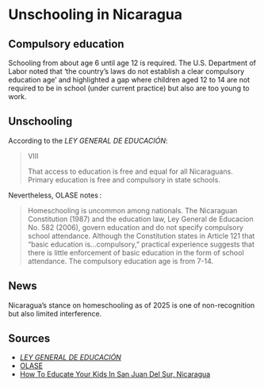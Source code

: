 # Unschooling in Nicaragua

## Compulsory education

Schooling from about age 6 until age 12 is required.
The U.S. Department of Labor noted that ‘the country’s laws do not establish a clear compulsory education age’
and highlighted a gap where children aged 12 to 14 are not required to be in school (under current practice) but also are too young to work.

## Unschooling

According to the _LEY GENERAL DE EDUCACIÓN_:

> VIII
>
> That access to education is free and equal for all Nicaraguans. Primary education is free and compulsory in state schools.

Nevertheless, OLASE notes :

> Homeschooling is uncommon among nationals. The Nicaraguan Constitution (1987) and the education law, Ley General de Educacion No. 582 (2006), govern education and do not specify compulsory school attendance. Although the Constitution states in Article 121 that “basic education is…compulsory,” practical experience suggests that there is little enforcement of basic education in the form of school attendance. The compulsory education age is from 7-14.

## News

Nicaragua’s stance on homeschooling as of 2025 is one of non-recognition but also limited interference.

## Sources

- [_LEY GENERAL DE EDUCACIÓN_](http://www.ilo.org/dyn/natlex/natlex4.detail?p_lang=es&p_isn=76690&p_country=NIC&p_count=351#:~:text=Nombre%3A-,Ley,582%2C%20Ley%20General%20de%20Educaci%C3%B3n.&text=Resumen%2Fcita%3A,Sociedad%20en%20su%20funci%C3%B3n%20educadora.)
- [OLASE](https://sinescuela.org/en:nicaragua:inicio)
- [How To Educate Your Kids In San Juan Del Sur, Nicaragua](https://www.centralamerica.com/living/daily-life/educate-kids-san-juan-del-sur-nicaragua/)
